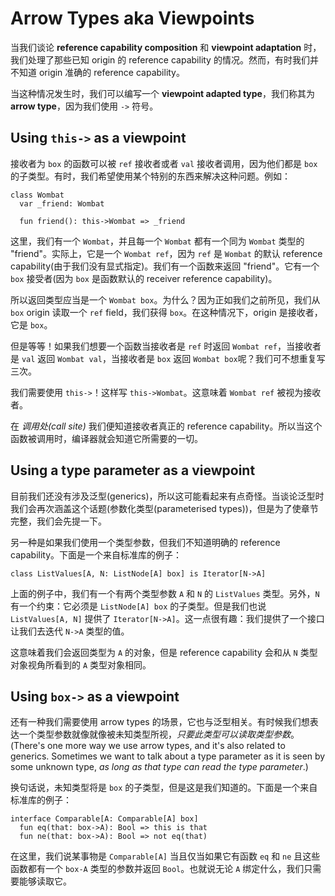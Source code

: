 # Arrow Types aka Viewpoints

当我们谈论 __reference capability composition__ 和 __viewpoint adaptation__ 时，我们处理了那些已知 origin 的 reference capability 的情况。然而，有时我们并不知道 origin 准确的 reference capability。

当这种情况发生时，我们可以编写一个 __viewpoint adapted type__，我们称其为 __arrow type__，因为我们使用 `->` 符号。

## Using `this->` as a viewpoint

接收者为 `box` 的函数可以被 `ref` 接收者或者 `val` 接收者调用，因为他们都是 `box` 的子类型。有时，我们希望使用某个特别的东西来解决这种问题。例如：

```pony
class Wombat
  var _friend: Wombat

  fun friend(): this->Wombat => _friend
```

这里，我们有一个 `Wombat`，并且每一个 `Wombat` 都有一个同为 `Wombat` 类型的 "friend"。实际上，它是一个 `Wombat ref`，因为 `ref` 是 `Wombat` 的默认 reference capability(由于我们没有显式指定)。我们有一个函数来返回 "friend"。它有一个 `box` 接受者(因为 `box` 是函数默认的 receiver reference capability)。

所以返回类型应当是一个 `Wombat box`。为什么？因为正如我们之前所见，我们从 `box` origin 读取一个 `ref` field，我们获得 `box`。在这种情况下，origin 是接收者，它是 `box`。

但是等等！如果我们想要一个函数当接收者是 `ref` 时返回 `Wombat ref`，当接收者是 `val` 返回 `Wombat val`，当接收者是 `box` 返回 `Wombat box`呢？我们可不想重复写三次。

我们需要使用 `this->`！这样写 `this->Wombat`。这意味着 `Wombat ref` 被视为接收者。

在 _调用处(call site)_ 我们便知道接收者真正的 reference capability。所以当这个函数被调用时，编译器就会知道它所需要的一切。

## Using a type parameter as a viewpoint

目前我们还没有涉及泛型(generics)，所以这可能看起来有点奇怪。当谈论泛型时我们会再次涵盖这个话题(参数化类型(parameterised types))，但是为了使章节完整，我们会先提一下。

另一种是如果我们使用一个类型参数，但我们不知道明确的 reference capability。下面是一个来自标准库的例子：

```pony
class ListValues[A, N: ListNode[A] box] is Iterator[N->A]
```

上面的例子中，我们有一个有两个类型参数 `A` 和 `N` 的 `ListValues` 类型。另外，`N` 有一个约束：它必须是 `ListNode[A] box` 的子类型。但是我们也说 `ListValues[A, N]` 提供了 `Iterator[N->A]`。这一点很有趣：我们提供了一个接口让我们去迭代 `N->A` 类型的值。

这意味着我们会返回类型为 `A` 的对象，但是 reference capability 会和从 `N` 类型对象视角所看到的 `A` 类型对象相同。

## Using `box->` as a viewpoint

还有一种我们需要使用 arrow types 的场景，它也与泛型相关。有时候我们想表达一个类型参数就像就像被未知类型所视，_只要此类型可以读取类型参数_。(There's one more way we use arrow types, and it's also related to generics. Sometimes we want to talk about a type parameter as it is seen by some unknown type, _as long as that type can read the type parameter_.)

换句话说，未知类型将是 `box` 的子类型，但是这是我们知道的。下面是一个来自标准库的例子：

```pony
interface Comparable[A: Comparable[A] box]
  fun eq(that: box->A): Bool => this is that
  fun ne(that: box->A): Bool => not eq(that)
```

在这里，我们说某事物是 `Comparable[A]` 当且仅当如果它有函数 `eq` 和 `ne` 且这些函数都有一个 `box-A` 类型的参数并返回 `Bool`。也就说无论 `A` 绑定什么，我们只需要能够读取它。
